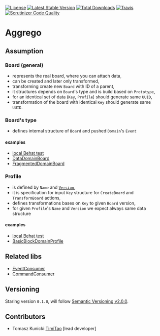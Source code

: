 [![License](https://poser.pugx.org/aggrego/domain/license.svg)](https://packagist.org/packages/aggrego/domain)
[![Latest Stable Version](https://poser.pugx.org/aggrego/domain/v/stable.svg)](https://packagist.org/packages/aggrego/domain)
[![Total Downloads](https://poser.pugx.org/aggrego/domain/downloads.svg)](https://packagist.org/packages/aggrego/domain)
[![Travis](https://travis-ci.org/Aggrego/Domain.svg?branch=master)](https://travis-ci.org/Aggrego/Domain/builds)
[![Scrutinizer Code Quality](https://scrutinizer-ci.com/g/aggrego/domain/badges/quality-score.png?b=master)](https://scrutinizer-ci.com/g/aggrego/domain/?branch=master)

# Aggrego

## Assumption
 
### Board (general)
* represents the real board, where you can attach data,
* can be created and later only transformed,
* transforming create new `Board` with ID of a parent,
* it structures depends on `Board`'s type and is build based on `Prototype`,
* for an identical set of data (`Key`, `Profile`) should generate same `UUID`,
* transformation of the board with identical `Key` should generate same `UUID`.

### Board's type
* defines internal structure of `Board` and pushed `Domain`'s `Event`

#### examples

* [local Behat test](https://github.com/Aggrego/Domain/tree/master/features/bootstrap/Tests/Board)
* [DataDomainBoard](https://github.com/Aggrego/DataBoard)
* [FragmentedDomainBoard](https://github.com/Aggrego/FragmentedDataBoardDomain)

### Profile
* is defined by `Name` and [`Version`](http://semver.org/spec/v2.0.0.html),
* it is specification for input `Key` structure for `CreateBoard` and `TransformBoard` actions,
* defines transformations bases on `Key` to given `Board` version,
* for given `Profile`'s `Name` and `Version` we expect always same data structure

#### examples 

* [local Behat test](https://github.com/Aggrego/Domain/tree/master/features/bootstrap/Tests/Profile)
* [BasicBlockDomainProfile](https://github.com/Aggrego/BasicBlockDomainProfile)

## Related libs

* [EventConsumer](https://github.com/Aggrego/EventConsumer)
* [CommandConsumer](https://github.com/Aggrego/CommandConsumer)

## Versioning

Staring version ``0.1.0``, will follow [Semantic Versioning v2.0.0](http://semver.org/spec/v2.0.0.html).

## Contributors

* Tomasz Kunicki [TimiTao](http://github.com/timiTao) [lead developer]